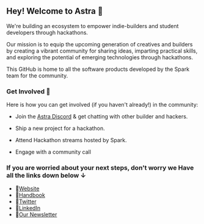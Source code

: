 ## Hey! Welcome to Astra 👋

We're building an ecosystem to empower indie-builders and student developers through hackathons.

Our mission is to equip the upcoming generation of creatives and builders by creating a vibrant community for sharing ideas, imparting practical skills, and exploring the potential of emerging technologies through hackathons.

This GitHub is home to all the software products developed by the Spark team for the community.

### Get Involved 🔨

Here is how you can get involved (if you haven't already!) in the community:

- Join the [Astra Discord](https://discord.com/invite/ztCZXZjj7T) & get chatting with other builder and hackers.

- Ship a new project for a hackathon.

- Attend Hackathon streams hosted by Spark.

- Engage with a community call

### If you are worried about your next steps, don't worry we Have all the links down below ↓

- 🔗[Website](https://theastra.org)
- 🔗[Handbook](https://sparkhandbook.vercel.app)
- 🔗[Twitter](https://twitter.com/astraorg)
- 🔗[LinkedIn](https://www.linkedin.com/company/astraorg)
- 🔗[Our Newsletter](https://astraorg.substack.com)
